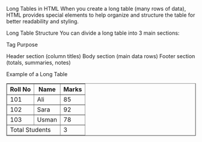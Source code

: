 Long Tables in HTML
When you create a long table (many rows of data), HTML provides special elements to help organize and structure the table for better readability and styling.

 Long Table Structure
You can divide a long table into 3 main sections:

Tag	Purpose
<thead>	Header section (column titles)
<tbody>	Body section (main data rows)
<tfoot>	Footer section (totals, summaries, notes)

 Example of a Long Table

<table border="1">
  <thead>
    <tr>
      <th>Roll No</th>
      <th>Name</th>
      <th>Marks</th>
    </tr>
  </thead>

  <tbody>
    <tr>
      <td>101</td>
      <td>Ali</td>
      <td>85</td>
    </tr>
    <tr>
      <td>102</td>
      <td>Sara</td>
      <td>92</td>
    </tr>
    <tr>
      <td>103</td>
      <td>Usman</td>
      <td>78</td>
    </tr>
    <!-- More rows can go here -->
  </tbody>

  <tfoot>
    <tr>
      <td colspan="2">Total Students</td>
      <td>3</td>
    </tr>
  </tfoot>
</table>